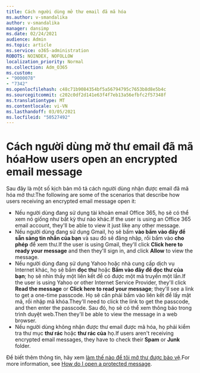 ```yaml
---
title: Cách người dùng mở thư email đã mã hóa
ms.author: v-smandalika
author: v-smandalika
manager: dansimp
ms.date: 02/24/2021
audience: Admin
ms.topic: article
ms.service: o365-administration
ROBOTS: NOINDEX, NOFOLLOW
localization_priority: Normal
ms.collection: Adm_O365
ms.custom:
- "9000078"
- "7342"
ms.openlocfilehash: c48c71b9084354bf5a56794795c7653b8d8e5b4c
ms.sourcegitcommit: c202c0df2d141e63f4f7eb13a56efbfc2f57348f
ms.translationtype: MT
ms.contentlocale: vi-VN
ms.lasthandoff: 03/05/2021
ms.locfileid: "50527492"
---
```

# <a name="how-users-open-an-encrypted-email-message"></a><span data-ttu-id="e06d3-102">Cách người dùng mở thư email đã mã hóa</span><span class="sxs-lookup"><span data-stu-id="e06d3-102">How users open an encrypted email message</span></span>

<span data-ttu-id="e06d3-103">Sau đây là một số kịch bản mô tả cách người dùng nhận được email đã mã hóa mở thư:</span><span class="sxs-lookup"><span data-stu-id="e06d3-103">The following are some of the scenarios that describe how users receiving an encrypted email message open it:</span></span>

- <span data-ttu-id="e06d3-104">Nếu người dùng đang sử dụng tài khoản email Office 365, họ sẽ có thể xem nó giống như bất kỳ thư nào khác.</span><span class="sxs-lookup"><span data-stu-id="e06d3-104">If the user is using an Office 365 email account, they'll be able to view it just like any other message.</span></span>
- <span data-ttu-id="e06d3-105">Nếu người dùng đang sử dụng Gmail, họ sẽ bấm **vào bấm vào đây để sẵn sàng tin nhắn của bạn** và sau đó sẽ đăng nhập, rồi bấm vào **cho phép** để xem thư.</span><span class="sxs-lookup"><span data-stu-id="e06d3-105">If the user is using Gmail, they'll click **Click here to ready your message** and then they'll sign in, and click **Allow** to view the message.</span></span>
- <span data-ttu-id="e06d3-106">Nếu người dùng đang sử dụng Yahoo hoặc nhà cung cấp dịch vụ Internet khác, họ sẽ bấm **đọc thư** hoặc **Bấm vào đây để đọc thư của bạn**; họ sẽ nhìn thấy một liên kết để có được một mã truyền một lần.</span><span class="sxs-lookup"><span data-stu-id="e06d3-106">If the user is using Yahoo or other Internet Service Provider, they'll click **Read the message** or **Click here to read your message**; they'll see a link to get a one-time passcode.</span></span> <span data-ttu-id="e06d3-107">Họ sẽ cần phải bấm vào liên kết để lấy mật mã, rồi nhập mã khóa.</span><span class="sxs-lookup"><span data-stu-id="e06d3-107">They'll need to click the link to get the passcode, and then enter the passcode.</span></span> <span data-ttu-id="e06d3-108">Sau đó, họ sẽ có thể xem thông báo trong trình duyệt web.</span><span class="sxs-lookup"><span data-stu-id="e06d3-108">Then they'll be able to view the message in a web browser.</span></span>
- <span data-ttu-id="e06d3-109">Nếu người dùng không nhận được thư email được mã hóa, họ phải kiểm tra thư mục **thư rác** hoặc **thư rác của** họ.</span><span class="sxs-lookup"><span data-stu-id="e06d3-109">If users aren't receiving encrypted email messages, they have to check their **Spam** or **Junk** folder.</span></span>

<span data-ttu-id="e06d3-110">Để biết thêm thông tin, hãy xem [làm thế nào để tôi mở thư được bảo vệ](https://support.microsoft.com/topic/how-do-i-open-a-protected-message-1157a286-8ecc-4b1e-ac43-2a608fbf3098).</span><span class="sxs-lookup"><span data-stu-id="e06d3-110">For more information, see [How do I open a protected message](https://support.microsoft.com/topic/how-do-i-open-a-protected-message-1157a286-8ecc-4b1e-ac43-2a608fbf3098).</span></span>